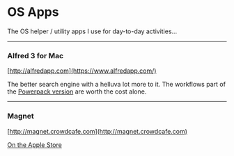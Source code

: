 OS Apps
=======

The OS helper / utility apps I use for day-to-day activities...

---

### Alfred 3 for Mac ###
[http://alfredapp.com](https://www.alfredapp.com/)

The better search engine with a helluva lot more to it. The workflows part of the [Powerpack version](https://www.alfredapp.com/powerpack/buy/) are worth the cost alone.

---

### Magnet ###

[http://magnet.crowdcafe.com](http://magnet.crowdcafe.com)

[On the Apple Store](https://itunes.apple.com/us/app/magnet/id441258766?mt=12)